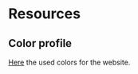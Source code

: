 # Resources

## Color profile

[Here](https://coolors.co/ececec-3a333d-c980e6-5fdfc8) the used colors for the website.
